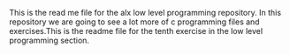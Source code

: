 This is the read me file for the alx low level programming repository. In this repository we are going to see a lot more of c programming files and exercises.This is the readme file for the tenth exercise in the low level programming section.